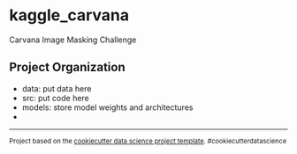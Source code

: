 kaggle_carvana
==============================

Carvana Image Masking Challenge

Project Organization
------------
- data: put data here
- src: put code here
- models: store model weights and architectures
- 
--------

<p><small>Project based on the <a target="_blank" href="https://drivendata.github.io/cookiecutter-data-science/">cookiecutter data science project template</a>. #cookiecutterdatascience</small></p>
